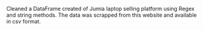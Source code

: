 Cleaned a DataFrame created of Jumia laptop selling platform using Regex and string methods. The data was scrapped from this website and available in csv format.   

